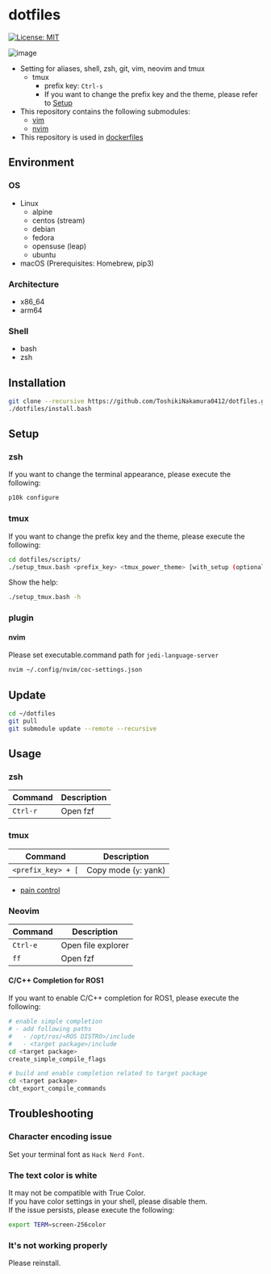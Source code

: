 # dotfiles

[![License: MIT](https://img.shields.io/badge/License-MIT-yellow.svg)](https://opensource.org/licenses/MIT)

![image](https://github.com/ToshikiNakamura0412/dotfiles/wiki/images/dotfiles.png)

- Setting for aliases, shell, zsh, git, vim, neovim and tmux
  - tmux
    - prefix key: `Ctrl-s`
    - If you want to change the prefix key and the theme, please refer to [Setup](#setup)
- This repository contains the following submodules:
  - [vim](https://github.com/ToshikiNakamura0412/vim.git)
  - [nvim](https://github.com/ToshikiNakamura0412/nvim.git)
- This repository is used in [dockerfiles](https://github.com/ToshikiNakamura0412/dockerfiles.git)

## Environment
### OS
- Linux
  - alpine
  - centos (stream)
  - debian
  - fedora
  - opensuse (leap)
  - ubuntu
- macOS (Prerequisites: Homebrew, pip3)

### Architecture
- x86_64
- arm64

### Shell
- bash
- zsh

## Installation
```bash
git clone --recursive https://github.com/ToshikiNakamura0412/dotfiles.git
./dotfiles/install.bash
```

## Setup
### zsh
If you want to change the terminal appearance, please execute the following:
```bash
p10k configure
```

### tmux
If you want to change the prefix key and the theme, please execute the following:
```bash
cd dotfiles/scripts/
./setup_tmux.bash <prefix_key> <tmux_power_theme> [with_setup (optional)]
```
Show the help:
```bash
./setup_tmux.bash -h
```

### plugin
#### nvim
Please set executable.command path for `jedi-language-server`
```bash
nvim ~/.config/nvim/coc-settings.json
```

## Update
```bash
cd ~/dotfiles
git pull
git submodule update --remote --recursive
```

## Usage
### zsh
| Command | Description |
| --- | --- |
| `Ctrl-r` | Open fzf |

### tmux
| Command | Description |
| --- | --- |
| `<prefix_key> + [` | Copy mode (`y`: yank) |

- [pain control](https://github.com/tmux-plugins/tmux-pain-control.git)

### Neovim
| Command | Description |
| --- | --- |
| `Ctrl-e` | Open file explorer |
| `ff` | Open fzf |

#### C/C++ Completion for ROS1
If you want to enable C/C++ completion for ROS1, please execute the following:
```bash
# enable simple completion
# - add following paths
#   - /opt/ros/<ROS DISTRO>/include
#   - <target package>/include
cd <target package>
create_simple_compile_flags

# build and enable completion related to target package
cd <target package>
cbt_export_compile_commands
```

## Troubleshooting
### Character encoding issue
Set your terminal font as `Hack Nerd Font`.

### The text color is white
It may not be compatible with True Color.<br>
If you have color settings in your shell, please disable them.<br>
If the issue persists, please execute the following:
```bash
export TERM=screen-256color
```

### It's not working properly
Please reinstall.
